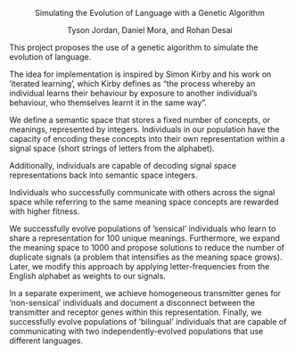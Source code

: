 <p align="center">  Simulating the Evolution of Language with a Genetic Algorithm  
<p align="center">  Tyson Jordan, Daniel Mora, and Rohan Desai


This project proposes the use of a genetic algorithm to simulate the evolution of language. 

The idea for implementation is inspired by Simon Kirby and his work on ‘iterated learning’, which Kirby defines as “the process whereby an individual learns their behaviour by exposure to another
individual’s behaviour, who themselves learnt it in the same way”. 

We define a semantic space that stores a fixed number of concepts, or meanings, represented by integers. Individuals in our population have the
capacity of encoding these concepts into their own representation within a signal space (short strings of letters from the alphabet). 

Additionally, individuals are capable of decoding signal space representations back into semantic space integers.

Individuals who successfully communicate with others across the signal space while referring to the same meaning space concepts are rewarded with higher fitness.

We successfully evolve populations of ’sensical’ individuals who learn to share a representation for 100 unique meanings. 
Furthermore, we expand the meaning space to 1000 and propose solutions to reduce the number of duplicate signals (a problem that intensifies as the meaning space grows). 
Later, we modify this approach by applying letter-frequencies from the English alphabet as weights to our signals. 

In a separate experiment, we achieve homogeneous transmitter genes for ’non-sensical’ individuals and document a disconnect between the transmitter and receptor genes within this representation. 
Finally, we successfully evolve populations of ’bilingual’ individuals that are capable of communicating with two independently-evolved populations that use different languages.
